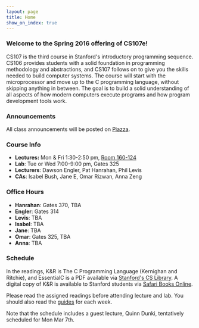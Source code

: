 ```yaml
---
layout: page
title: Home
show_on_index: true
---
```


### Welcome to the Spring 2016 offering of CS107e!

CS107 is the third course in Stanford's introductory programming sequence.
CS106 provides students with a solid foundation in programming methodology and
abstractions, and CS107 follows on to give you the skills needed to build
computer systems. The course will start with the microprocessor and move up to
the C programming language, without skipping anything in between. The goal is
to build a solid understanding of all aspects of how modern computers execute
programs and how program development tools work.

### Announcements

All class announcements will be posted on
[Piazza](http://piazza.com/stanford/spring2016/cs107e).

### Course Info

  -   **Lectures:** Mon & Fri 1:30-2:50 pm, [Room 160-124]
  -   **Lab**: Tue or Wed 7:00-9:00 pm, Gates 325
  -   **Lecturers**: Dawson Engler, Pat Hanrahan, Phil Levis
  -   **CAs**: Isabel Bush, Jane E, Omar Rizwan, Anna Zeng

[Room 160-124]: https://campus-map.stanford.edu/?id=01-160&lat=37.42826984660001&lng=-122.16601794932134&zoom=17&srch=160-124

### Office Hours

  -   **Hanrahan**: Gates 370, TBA
  -   **Engler**: Gates 314
  -   **Levis**: TBA
  -   **Isabel**: TBA
  -   **Jane**: TBA
  -   **Omar**: Gates 325, TBA
  -   **Anna**: TBA

### Schedule

In the readings, K&R is The C Programming Language (Kernighan and Ritchie),
and EssentialC is a PDF available via [Stanford's CS
Library](http://cslibrary.stanford.edu/101).
A digital copy of K&R is available
to Stanford students via
[Safari Books Online](http://proquest.safaribooksonline.com.ezproxy.stanford.edu/book/programming/c/9780133086249).

Please read the assigned readings before attending lecture and lab.
You should also read the [guides](/guides/) for each week.

Note that the schedule includes a guest lecture, Quinn Dunki,
tentatively scheduled for Mon Mar 7th.
